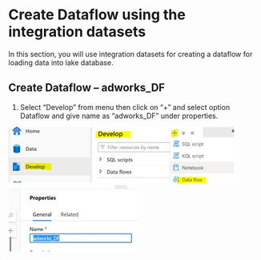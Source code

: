 # Create Dataflow using the integration datasets

In this section, you will use integration datasets for creating a dataflow for loading data into lake database.

## Create Dataflow – adworks_DF

1.	Select “Develop” from menu then  click on “+”  and select option Dataflow and give name as “adworks_DF” under properties.

 ![Dataflow](./assets/df1.jpg "Create Dataflow")
 ![Dataflow](./assets/df2.jpg "Create Dataflow")


